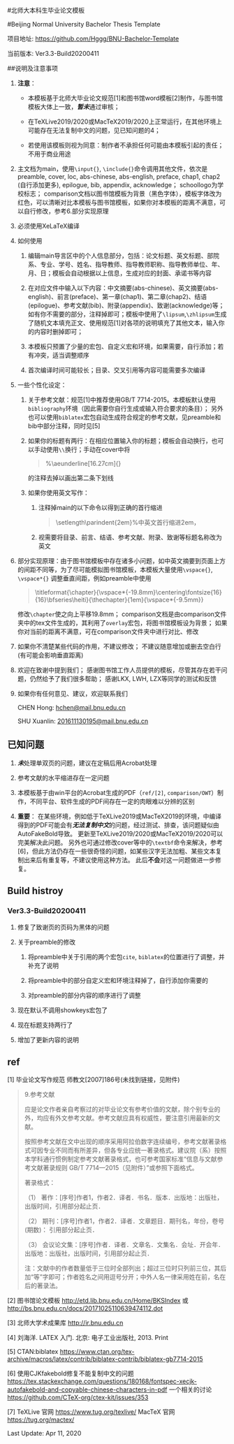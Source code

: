 #北师大本科生毕业论文模板

#Beijing Normal University Bachelor Thesis Template

项目地址: https://github.com/Hggg/BNU-Bachelor-Template

当前版本: Ver3.3-Build20200411

##说明及注意事项
1.	**注意**：
	-	本模板基于北师大毕业论文规范[1]和图书馆word模板[2]制作，与图书馆模板大体上一致，***暂未***通过审核；
	
	-	在TeXLive2019/2020或MacTeX2019/2020上正常运行，在其他环境上可能存在无法复制中文的问题，见已知问题的4；
	
	-	若使用该模板则视为同意：制作者不承担任何可能由本模板引起的责任；不用于商业用途

2.	主文档为main，使用`\input{}`, `\include{}`命令调用其他文件，依次是preamble, cover, loc, abs-chinese, abs-english, preface, chap1, chap2 (自行添加更多), epilogue, bib, appendix, acknowledge；
	schoollogo为学校标志；
	comparison文档以图书馆模板为背景（黑色字体），模板字体改为红色，可以清晰对比本模板与图书馆模板，如果你对本模板的距离不满意，可以自行修改，参考6.部分实现原理

3.	必须使用XeLaTeX编译

4.	如何使用
	1.	编辑main导言区中的个人信息部分，包括：论文标题、英文标题、部院系、专业、学号、姓名、指导教师、指导教师职称、指导教师单位、年、月、日；模板会自动根据以上信息，生成对应的封面、承诺书等内容
	
	2.	在对应文件中输入以下内容：中文摘要(abs-chinese)、英文摘要(abs-english)、前言(preface)、第一章(chap1)、第二章(chap2)、结语(epilogue)、参考文献(bib)、附录(appendix)、致谢(acknowledge)等；如有你不需要的部分，注释掉即可；模板中使用了`\lipsum`,`\zhlipsum`生成了随机文本填充正文、使用规范[1]对各项的说明填充了其他文本，输入你的内容时删掉即可；
	
	3.	本模板只预置了少量的宏包、自定义宏和环境，如果需要，自行添加；若有冲突，适当调整顺序
	
	4.	首次编译时间可能较长；目录、交叉引用等内容可能需要多次编译

5.	一些个性化设定：
	1.	关于参考文献：规范[1]中推荐使用GB/T 7714-2015。本模板默认使用`bibliography`环境（因此需要你自行生成或输入符合要求的条目）；
	另外也可以使用`biblatex`宏包自动生成符合规定的参考文献，见preamble和bib中部分注释，同时见[5]
	
	2.	如果你的标题有两行：在相应位置输入你的标题；模板会自动换行，也可以手动使用`\\`换行；手动在cover中将
		
		>%\aeunderline[16.27cm]{}
		
		的注释去掉以画出第二条下划线

	3.	如果你使用英文写作：
		1.	注释掉main的以下命令以得到正确的首行缩进

			>	\setlength\parindent{2em}%中英文首行缩进2em，
		
		2.	视需要将目录、前言、结语、参考文献、附录、致谢等标题名称改为英文

6.	部分实现原理：由于图书馆模板中存在诸多小问题，如中英文摘要到页面上方的间距不同等，为了尽可能模拟图书馆模板，本模板大量使用`\vspace{}`, `\vspace*{}` 调整垂直间距，例如preamble中使用

	>	\titleformat{\chapter}{\vspace*{-19.8mm}\centering\fontsize{16}{16}\bfseries\heiti}{\thechapter}{1em}{\vspace*{-9.5mm}}

	修改`\chapter`使之向上平移19.8mm；
	comparison文档是由comparison文件夹中的tex文件生成的，其利用了`overlay`宏包，将图书馆模板设为背景；
	如果你对当前的距离不满意，可在comparison文件夹中进行对比、修改

7.	如果你不清楚某些代码的作用，不建议修改；
	不建议随意增加或删去空白行(有可能会影响垂直距离)	

8.	欢迎在致谢中提到我们；
	感谢图书馆工作人员提供的模板，尽管其存在若干问题，仍然给予了我们很多帮助；
	感谢LKX, LWH, LZX等同学的测试和反馈

9.	如果你有任何意见、建议，欢迎联系我们

	CHEN Hong: hchen@mail.bnu.edu.cn

	SHU Xuanlin: 201611130195@mail.bnu.edu.cn


## 已知问题
1.	***未***处理单双页的问题，建议在定稿后用Acrobat处理

2.	参考文献的水平缩进存在一定问题

3.	本模板基于由win平台的Acrobat生成的PDF（`ref/[2]`, `comparison/OWT`）制作，不同平台、软件生成的PDF间存在一定的肉眼难以分辨的区别

4.	**重要**：
	在某些环境，例如低于TeXLive2019或MacTeX2019的环境，中编译得到的PDF可能会有***无法复制中文***的问题，经过测试、排查，该问题疑似由AutoFakeBold导致。
	更新至TeXLive2019/2020或MacTeX2019/2020可以完美解决此问题。
	另外也可通过修改cover等中的`\textbf`命令来解决，参考[6]，但此方法仍存在一些很奇怪的问题，如某些汉字无法加粗、某些文本复制出来后有重复等，不建议使用这种方法。
	此后**不会**对这一问题做进一步修复。


##	Build histroy
### Ver3.3-Build20200411
1.	修复了致谢页的页码为黑体的问题

2.	关于preamble的修改

	1.	将preamble中关于引用的两个宏包`cite`, `biblatex`的位置进行了调整，并补充了说明

	2.	将preamble中的部分自定义宏和环境注释掉了，自行添加你需要的

	3.	对preamble的部分内容的顺序进行了调整

3.	现在默认不调用showkeys宏包了

4.	现在标题支持两行了

5.	增加了更新内容的说明


## ref
[1] 毕业论文写作规范 师教文[2007]186号(未找到链接，见附件)

>	9.参考文献
>
>	应是论文作者亲自考察过的对毕业论文有参考价值的文献，除个别专业的外，均应有外文参考文献。参考文献应具有权威性，要注意引用最新的文献。
>
>	按照参考文献在文中出现的顺序采用阿拉伯数字连续编号，参考文献著录格式可因专业不同而有所差异，但各专业应统一著录格式。建议院（系）按照本学科通行惯例制定参考文献著录格式，也可参考国家标准“信息与文献参考文献著录规则 GB/T 7714—2015（见附件）”或参照下面格式。
>
>	著录格式：
>
>	（1） 著作：[序号]作者1，作者2．译者．书名．版本．出版地：出版社，出版时间，引用部分起止页．
>
>	（2） 期刊：[序号]作者1，作者2．译者．文章题目．期刊名，年份，卷号(期数)： 引用部分起止页．
>
>	（3） 会议论文集：[序号]作者．译者．文章名．文集名．会址．开会年．出版地：出版社，出版时间，引用部分起止页．
>
>	注：文献中的作者数量低于三位时全部列出；超过三位时只列前三位，其后加“等”字即可；作者姓名之间用逗号分开；中外人名一律采用姓在前，名在后的著录法。

[2] 图书馆论文模板 http://etd.lib.bnu.edu.cn/Home/BKSIndex 或 http://bs.bnu.edu.cn/docs/20171025110639474112.dot 

[3] 北师大学术成果库 http://ir.bnu.edu.cn

[4] 刘海洋. LATEX 入门. 北京: 电子工业出版社, 2013. Print

[5] CTAN:biblatex https://www.ctan.org/tex-archive/macros/latex/contrib/biblatex-contrib/biblatex-gb7714-2015

[6]	使用CJKfakebold修复不能复制中文的问题 https://tex.stackexchange.com/questions/180168/fontspec-xecjk-autofakebold-and-copyable-chinese-characters-in-pdf
一个相关的讨论 https://github.com/CTeX-org/ctex-kit/issues/353

[7] TeXLive 官网 https://www.tug.org/texlive/
MacTeX 官网 https://tug.org/mactex/

Last Update: Apr 11, 2020

